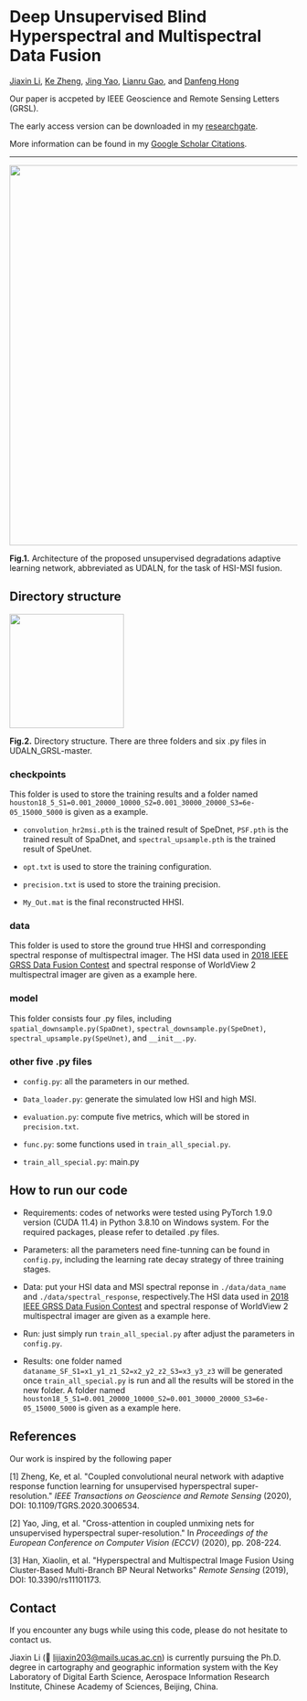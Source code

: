 # Deep Unsupervised Blind Hyperspectral and Multispectral Data Fusion

[Jiaxin Li](https://www.researchgate.net/profile/Li-Jiaxin-20), [Ke Zheng](https://www.researchgate.net/profile/Ke-Zheng-9), [Jing Yao](https://scholar.google.com/citationsuser=1SHd5ygAAAAJ&hl=en), [Lianru Gao](https://scholar.google.com/citations?hl=en&user=f6OnhtcAAAAJ), and [Danfeng Hong](https://sites.google.com/view/danfeng-hong)

Our paper is accpeted by IEEE Geoscience and Remote Sensing Letters (GRSL). 

The early access version can be downloaded in my [researchgate](https://www.researchgate.net/publication/358719445_Deep_Unsupervised_Blind_Hyperspectral_and_Multispectral_Data_Fusion).

More information can be found in my [Google Scholar Citations](https://scholar.google.com/citations?user=aSPDpmgAAAAJ&hl=zh-CN).
___________

<img src="https://github.com/JiaxinLiCAS/UDALN_GRSL/tree/master/Imgs/Fig1.png" width="666px"/>

**Fig.1.** Architecture of the proposed unsupervised degradations adaptive learning network, abbreviated as UDALN, for the task of HSI-MSI fusion.

## Directory structure
<img src="https://github.com/JiaxinLiCAS/UDALN_GRSL/tree/master/Imgs/Structure.png" width="200px"/>

**Fig.2.** Directory structure. There are three folders and six .py files in UDALN_GRSL-master.

### checkpoints
This folder is used to store the training results and a folder named `houston18_5_S1=0.001_20000_10000_S2=0.001_30000_20000_S3=6e-05_15000_5000` is given as a example.

- `convolution_hr2msi.pth` is the trained result of SpeDnet, `PSF.pth` is the trained result of SpaDnet, and `spectral_upsample.pth` is the trained result of SpeUnet.

- `opt.txt` is used to store the training configuration.

- `precision.txt` is used to store the training precision.

- `My_Out.mat` is the final reconstructed HHSI.

### data
This folder is used to store the ground true HHSI and corresponding spectral response of multispectral imager. The HSI data used in [2018 IEEE GRSS Data Fusion Contest](https://hyperspectral.ee.uh.edu/?page_id=1075)  and spectral response of WorldView 2 multispectral imager are given as a example here.

### model
This folder consists four .py files, including `spatial_downsample.py(SpaDnet)`, `spectral_downsample.py(SpeDnet)`, `spectral_upsample.py(SpeUnet)`, and `__init__.py`.

### other five .py files
- `config.py`: all the parameters in our methed.

- `Data_loader.py`: generate the simulated low HSI and high MSI.

- `evaluation.py`: compute five metrics, which will be stored in `precision.txt`.

- `func.py`: some functions used in `train_all_special.py`.

- `train_all_special.py`: main.py

## How to run our code
- Requirements: codes of networks were tested using PyTorch 1.9.0 version (CUDA 11.4) in Python 3.8.10 on Windows system. For the required packages, please refer to detailed .py files.

- Parameters: all the parameters need fine-tunning can be found in `config.py`, including the learning rate decay strategy of three training stages.

- Data: put your HSI data and MSI spectral reponse in `./data/data_name` and `./data/spectral_response`, respectively.The HSI data used in [2018 IEEE GRSS Data Fusion Contest](https://hyperspectral.ee.uh.edu/?page_id=1075)  and spectral response of WorldView 2 multispectral imager are given as a example here.

- Run: just simply run `train_all_special.py` after adjust the parameters in `config.py`.

- Results: one folder named `dataname_SF_S1=x1_y1_z1_S2=x2_y2_z2_S3=x3_y3_z3` will be generated once `train_all_special.py` is run and all the results will be stored in the new folder. A folder named `houston18_5_S1=0.001_20000_10000_S2=0.001_30000_20000_S3=6e-05_15000_5000` is given as a example here.

## References

Our work is inspired by the following paper

[1] Zheng, Ke, et al. "Coupled convolutional neural network with adaptive response function learning for unsupervised hyperspectral super-resolution." *IEEE Transactions on Geoscience and Remote Sensing* (2020), DOI: 10.1109/TGRS.2020.3006534.

[2] Yao, Jing, et al. "Cross-attention in coupled unmixing nets for unsupervised hyperspectral super-resolution." In *Proceedings of the European Conference on Computer Vision (ECCV)* (2020), pp. 208-224.

[3] Han, Xiaolin, et al. "Hyperspectral and Multispectral Image Fusion Using Cluster-Based Multi-Branch BP Neural Networks" *Remote Sensing* (2019), DOI: 10.3390/rs11101173.

## Contact

If you encounter any bugs while using this code, please do not hesitate to contact us.

Jiaxin Li (:incoming_envelope: lijiaxin203@mails.ucas.ac.cn)  is currently pursuing the Ph.D. degree in cartography
and geographic information system with the Key Laboratory of Digital Earth Science, Aerospace
Information Research Institute, Chinese Academy of Sciences, Beijing, China.
